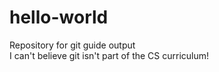 # hello-world
Repository for git guide output  
I can't believe git isn't part of the CS curriculum!
